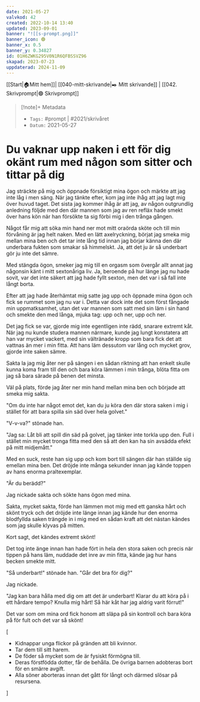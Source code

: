 ```yaml
---
date: 2021-05-27
valvkod: 42
created: 2022-10-14 13:40
updated: 2023-09-01
banner: "![[s-prompt.png]]"
banner_icon: 🟢
banner_x: 0.5
banner_y: 0.34827
id: 01H6ZWKG295V0N1R6QFBSSVZ96
skapad: 2023-07-23
uppdaterad: 2024-11-09
---
```

[[Start|🏠Mitt hem]]| [[040-mitt-skrivande|✒️ Mitt skrivande]] | [[042. Skrivprompt|🟢 Skrivprompt]]

> [!note]+ Metadata
> * `Tags:`  #prompt | #2021/skrivåret 
> * `Datum:` 2021-05-27

# Du vaknar upp naken i ett för dig okänt rum med någon som sitter och tittar på dig

Jag sträckte på mig och öppnade försiktigt mina ögon och märkte att jag inte låg i men säng. När jag tänkte efter, kom jag inte ihåg att jag lagt mig över huvud taget. Det sista jag kommer ihåg är att jag, av någon outgrundlig anledning följde med den där mannen som jag av ren refläx hade smekt över hans kön när han försökte ta sig förbi mig i den trånga gången.

Något får mig att söka min hand ner mot mitt oraörda sköte och till min förvåning är jag helt naken. Med en lätt axelryckning, börjat jag smeka mig mellan mina ben och det tar inte lång tid innan jag börjar känna den där underbara fukten som smakar så himmelskt. Ja, att det ju är så underbart gör ju inte det sämre.

Med stängda ögon, smeker jag mig till en orgasm som övergår allt annat jag någonsin känt i mitt sextonåriga liv. Ja, beroende på hur länge jag nu hade sovit, var det inte säkert att jag hade fyllt sexton, men det var i så fall inte långt borta.

Efter att jag hade återhämtat mig satte jag upp och öppnade mina ögon och fick se rummet som jag nu var i. Detta var dock inte det som först fångade min uppmatksamhet, utan det var mannen som satt med sin läm i sin hand och smekte den med långa, mjuka tag: upp och ner, upp och ner.

Det jag fick se var, gjorde mig inte egentligen inte rädd, snarare extremt kåt. När jag nu kunde studera mannen närmare, kunde jag lungt konstatera att han var mycket vackert, med sin vältränade kropp som bara fick det att vattnas än mer i min fitta. Att hans läm dessutom var lång och mycket grov, gjorde inte saken sämre.

Sakta la jag mig åter ner på sängen i en sådan riktning att han enkelt skulle kunna koma fram till den och bara köra lämmen i min trånga, blöta fitta om jag så bara särade på benen det minsta.

Väl på plats, förde jag åter ner min hand mellan mina ben och började att smeka mig sakta.

"Om du inte har något emot det, kan du ju köra den där stora saken i mig i stället för att bara spilla sin säd över hela golvet."

"V-v-va?" stönade han.

"Jag sa: Låt bli att spill din säd på golvet, jag tänker inte torkla upp den. Full i stället min mycket tronga fitta med den så att den kan ha sin avsädda efekt på mitt midjemått."

Med en suck, reste han sig upp och kom bort till sängen där han ställde sig emellan mina ben. Det dröjde inte många sekunder innan jag kände toppen av hans enorma praltexemplar.

"Är du berädd?"

Jag nickade sakta och sökte hans ögon med mina.

Sakta, mycket sakta, förde han lämmen mot mig med ett ganska hårt och skönt tryck och det dröjde inte länge innan jag kände hur den enorma blodfyllda saken trängde in i mig med en sådan kraft att det nästan kändes som jag skulle klyvas på mitten.

Kort sagt, det kändes extremt skönt!

Det tog inte änge innan han hade fört in hela den stora saken och precis när tippen på hans läm, nuddade det inre av min fitta, kände jag hur hans becken smekte mitt.

"Så underbart!" stönade han. "Går det bra för dig?"

Jag nickade.

"Jag kan bara hålla med dig om att det är underbart! Klarar du att köra på i ett hårdare tempo? Knulla mig hårt! Så här kåt har jag aldrig varit förrut!"

Det var som om mina ord fick honom att släpa på sin kontroll och bara köra på för fult och det var så skönt!

[

* Kidnappar unga flickor på gränden att bli kvinnor.
* Tar dem till sitt harem.
* De föder så mycket som de är fysiskt förmögna till.
* Deras förstfödda dotter, får de behålla. De övriga barnen adobteras bort för en smärre avgift.
* Alla söner aborteras innan det gått för långt och därmed slösar på resursena.

]